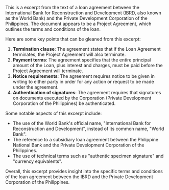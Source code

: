 This is a excerpt from the text of a loan agreement between the International Bank for Reconstruction and Development (IBRD, also known as the World Bank) and the Private Development Corporation of the Philippines. The document appears to be a Project Agreement, which outlines the terms and conditions of the loan.

Here are some key points that can be gleaned from this excerpt:

1. **Termination clause**: The agreement states that if the Loan Agreement terminates, the Project Agreement will also terminate.
2. **Payment terms**: The agreement specifies that the entire principal amount of the Loan, plus interest and charges, must be paid before the Project Agreement will terminate.
3. **Notice requirements**: The agreement requires notice to be given in writing to either party in order for any action or request to be made under the agreement.
4. **Authentication of signatures**: The agreement requires that signatures on documents executed by the Corporation (Private Development Corporation of the Philippines) be authenticated.

Some notable aspects of this excerpt include:

* The use of the World Bank's official name, "International Bank for Reconstruction and Development", instead of its common name, "World Bank".
* The reference to a subsidiary loan agreement between the Philippine National Bank and the Private Development Corporation of the Philippines.
* The use of technical terms such as "authentic specimen signature" and "currency equivalents".

Overall, this excerpt provides insight into the specific terms and conditions of the loan agreement between the IBRD and the Private Development Corporation of the Philippines.